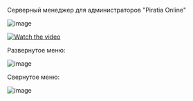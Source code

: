 Серверный менеджер для администраторов "Piratia Online"

![image](https://user-images.githubusercontent.com/48921349/149081673-96c42872-ae5b-4850-bd66-2e6f67a6b164.png)

[![Watch the video](![image](https://user-images.githubusercontent.com/48921349/149085629-1cfe125a-0af7-4544-a666-f2c98830a960.png))](https://skr.sh/vBy2nq86gMw)

Развернутое меню:

![image](https://user-images.githubusercontent.com/48921349/149099535-5cf30b35-ee4a-44ab-8526-e4aaf1ff57dc.png)

Свернутое меню:

![image](https://user-images.githubusercontent.com/48921349/149099615-87005565-9db6-4868-b4e7-619035f4dcba.png)
